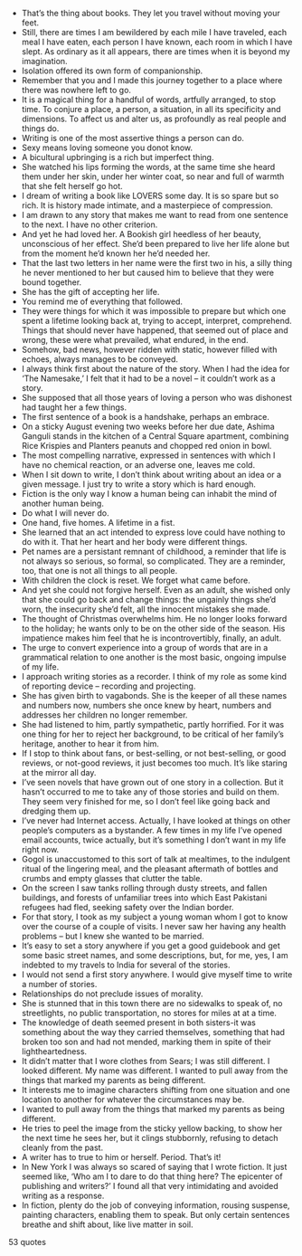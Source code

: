  - That’s the thing about books. They let you travel without moving your feet.
 - Still, there are times I am bewildered by each mile I have traveled, each meal I have eaten, each person I have known, each room in which I have slept. As ordinary as it all appears, there are times when it is beyond my imagination.
 - Isolation offered its own form of companionship.
 - Remember that you and I made this journey together to a place where there was nowhere left to go.
 - It is a magical thing for a handful of words, artfully arranged, to stop time. To conjure a place, a person, a situation, in all its specificity and dimensions. To affect us and alter us, as profoundly as real people and things do.
 - Writing is one of the most assertive things a person can do.
 - Sexy means loving someone you donot know.
 - A bicultural upbringing is a rich but imperfect thing.
 - She watched his lips forming the words, at the same time she heard them under her skin, under her winter coat, so near and full of warmth that she felt herself go hot.
 - I dream of writing a book like LOVERS some day. It is so spare but so rich. It is history made intimate, and a masterpiece of compression.
 - I am drawn to any story that makes me want to read from one sentence to the next. I have no other criterion.
 - And yet he had loved her. A Bookish girl heedless of her beauty, unconscious of her effect. She’d been prepared to live her life alone but from the moment he’d known her he’d needed her.
 - That the last two letters in her name were the first two in his, a silly thing he never mentioned to her but caused him to believe that they were bound together.
 - She has the gift of accepting her life.
 - You remind me of everything that followed.
 - They were things for which it was impossible to prepare but which one spent a lifetime looking back at, trying to accept, interpret, comprehend. Things that should never have happened, that seemed out of place and wrong, these were what prevailed, what endured, in the end.
 - Somehow, bad news, however ridden with static, however filled with echoes, always manages to be conveyed.
 - I always think first about the nature of the story. When I had the idea for ‘The Namesake,’ I felt that it had to be a novel – it couldn’t work as a story.
 - She supposed that all those years of loving a person who was dishonest had taught her a few things.
 - The first sentence of a book is a handshake, perhaps an embrace.
 - On a sticky August evening two weeks before her due date, Ashima Ganguli stands in the kitchen of a Central Square apartment, combining Rice Krispies and Planters peanuts and chopped red onion in bowl.
 - The most compelling narrative, expressed in sentences with which I have no chemical reaction, or an adverse one, leaves me cold.
 - When I sit down to write, I don’t think about writing about an idea or a given message. I just try to write a story which is hard enough.
 - Fiction is the only way I know a human being can inhabit the mind of another human being.
 - Do what I will never do.
 - One hand, five homes. A lifetime in a fist.
 - She learned that an act intended to express love could have nothing to do with it. That her heart and her body were different things.
 - Pet names are a persistant remnant of childhood, a reminder that life is not always so serious, so formal, so complicated. They are a reminder, too, that one is not all things to all people.
 - With children the clock is reset. We forget what came before.
 - And yet she could not forgive herself. Even as an adult, she wished only that she could go back and change things: the ungainly things she’d worn, the insecurity she’d felt, all the innocent mistakes she made.
 - The thought of Christmas overwhelms him. He no longer looks forward to the holiday; he wants only to be on the other side of the season. His impatience makes him feel that he is incontrovertibly, finally, an adult.
 - The urge to convert experience into a group of words that are in a grammatical relation to one another is the most basic, ongoing impulse of my life.
 - I approach writing stories as a recorder. I think of my role as some kind of reporting device – recording and projecting.
 - She has given birth to vagabonds. She is the keeper of all these names and numbers now, numbers she once knew by heart, numbers and addresses her children no longer remember.
 - She had listened to him, partly sympathetic, partly horrified. For it was one thing for her to reject her background, to be critical of her family’s heritage, another to hear it from him.
 - If I stop to think about fans, or best-selling, or not best-selling, or good reviews, or not-good reviews, it just becomes too much. It’s like staring at the mirror all day.
 - I’ve seen novels that have grown out of one story in a collection. But it hasn’t occurred to me to take any of those stories and build on them. They seem very finished for me, so I don’t feel like going back and dredging them up.
 - I’ve never had Internet access. Actually, I have looked at things on other people’s computers as a bystander. A few times in my life I’ve opened email accounts, twice actually, but it’s something I don’t want in my life right now.
 - Gogol is unaccustomed to this sort of talk at mealtimes, to the indulgent ritual of the lingering meal, and the pleasant aftermath of bottles and crumbs and empty glasses that clutter the table.
 - On the screen I saw tanks rolling through dusty streets, and fallen buildings, and forests of unfamiliar trees into which East Pakistani refugees had fled, seeking safety over the Indian border.
 - For that story, I took as my subject a young woman whom I got to know over the course of a couple of visits. I never saw her having any health problems – but I knew she wanted to be married.
 - It’s easy to set a story anywhere if you get a good guidebook and get some basic street names, and some descriptions, but, for me, yes, I am indebted to my travels to India for several of the stories.
 - I would not send a first story anywhere. I would give myself time to write a number of stories.
 - Relationships do not preclude issues of morality.
 - She is stunned that in this town there are no sidewalks to speak of, no streetlights, no public transportation, no stores for miles at at a time.
 - The knowledge of death seemed present in both sisters-it was something about the way they carried themselves, something that had broken too son and had not mended, marking them in spite of their lightheartedness.
 - It didn’t matter that I wore clothes from Sears; I was still different. I looked different. My name was different. I wanted to pull away from the things that marked my parents as being different.
 - It interests me to imagine characters shifting from one situation and one location to another for whatever the circumstances may be.
 - I wanted to pull away from the things that marked my parents as being different.
 - He tries to peel the image from the sticky yellow backing, to show her the next time he sees her, but it clings stubbornly, refusing to detach cleanly from the past.
 - A writer has to true to him or herself. Period. That’s it!
 - In New York I was always so scared of saying that I wrote fiction. It just seemed like, ‘Who am I to dare to do that thing here? The epicenter of publishing and writers?’ I found all that very intimidating and avoided writing as a response.
 - In fiction, plenty do the job of conveying information, rousing suspense, painting characters, enabling them to speak. But only certain sentences breathe and shift about, like live matter in soil.

53 quotes